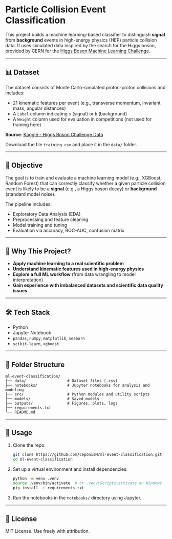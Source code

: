 # Particle Collision Event Classification

This project builds a machine learning-based classifier to distinguish **signal** from **background** events in high-energy physics (HEP) particle collision data. It uses simulated data inspired by the search for the Higgs boson, provided by CERN for the [Higgs Boson Machine Learning Challenge](https://www.kaggle.com/competitions/higgs-boson).

---

## 📊 Dataset

The dataset consists of Monte Carlo-simulated proton-proton collisions and includes:
- 21 kinematic features per event (e.g., transverse momentum, invariant mass, angular distances)
- A `Label` column indicating `s` (signal) or `b` (background)
- A `Weight` column used for evaluation in competitions (not used for training here)

**Source**: [Kaggle - Higgs Boson Challenge Data](https://www.kaggle.com/competitions/higgs-boson/data)

Download the file `training.csv` and place it in the `data/` folder.

---

## 🎯 Objective

The goal is to train and evaluate a machine learning model (e.g., XGBoost, Random Forest) that can correctly classify whether a given particle collision event is likely to be a **signal** (e.g., a Higgs boson decay) or **background** (standard model noise).

The pipeline includes:
- Exploratory Data Analysis (EDA)
- Preprocessing and feature cleaning
- Model training and tuning
- Evaluation via accuracy, ROC-AUC, confusion matrix

---

## 🚀 Why This Project?

- **Apply machine learning to a real scientific problem**
- **Understand kinematic features used in high-energy physics**
- **Explore a full ML workflow** (from data wrangling to model interpretation)
- **Gain experience with imbalanced datasets and scientific data quality issues**

---

## 🛠️ Tech Stack

- Python
- Jupyter Notebook
- `pandas`, `numpy`, `matplotlib`, `seaborn`
- `scikit-learn`, `xgboost`

---

## 📁 Folder Structure

```
ml-event-classification/
├── data/                  # Dataset files (.csv)
├── notebooks/             # Jupyter notebooks for analysis and modeling
├── src/                   # Python modules and utility scripts
├── models/                # Saved models
├── outputs/               # Figures, plots, logs
├── requirements.txt
└── README.md
```

---

## 🧪 Usage

1. Clone the repo:
   ```bash
   git clone https://github.com/CeponisM/ml-event-classification.git
   cd ml-event-classification
   ```

2. Set up a virtual environment and install dependencies:
   ```bash
   python -m venv .venv
   source .venv/bin/activate  # or .venv\Scripts\activate on Windows
   pip install -r requirements.txt
   ```

3. Run the notebooks in the `notebooks/` directory using Jupyter.

---

## 📜 License

MIT License. Use freely with attribution.